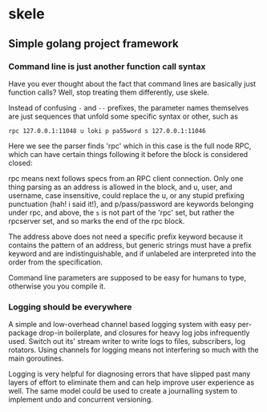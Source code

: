 # skele

## Simple golang project framework

### Command line is just another function call syntax

Have you ever thought about the fact that command lines are basically just function calls? Well, stop treating them differently, use skele.

Instead of confusing `-` and `--` prefixes, the parameter names themselves are just sequences that unfold some specific syntax or other, such as 

    rpc 127.0.0.1:11048 u loki p pa55word s 127.0.0.1:11046

Here we see the parser finds 'rpc' which in this case is the full node RPC, which can have certain things following it before the block is considered closed:

rpc means next follows specs from an RPC client connection. Only one thing parsing as an address is allowed in the block, and u, user, and username, case insensitive, could replace the u, or any stupid prefixing punctuation (hah! i said it!), and p/pass/password are keywords belonging under rpc, and above, the `s` is not part of the 'rpc' set, but rather the rpcserver set, and so marks the end of the rpc block.

The address above does not need a specific prefix keyword because it contains the pattern of an address, but generic strings must have a prefix keyword and are indistinguishable, and if unlabeled are interpreted into the order from the specification.

Command line parameters are supposed to be easy for humans to type, otherwise you you compile it.

### Logging should be everywhere

A simple and low-overhead channel based logging system with easy per-package drop-in boilerplate, and closures for heavy log jobs infrequently used. Switch out its' stream writer to write logs to files, subscribers, log rotators. Using channels for logging means not interfering so much with the main goroutines.

Logging is very helpful for diagnosing errors that have slipped past many layers of effort to eliminate them and can help improve user experience as well. The same model could be used to create a journalling system to implement undo and concurrent versioning.

